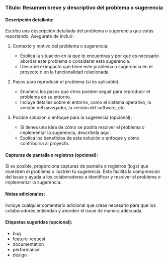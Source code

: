### Título: Resumen breve y descriptivo del problema o sugerencia

#### Descripción detallada:
Escribe una descripción detallada del problema o sugerencia que estás reportando. Asegúrate de incluir:

1. Contexto y motivo del problema o sugerencia:
   - Explica la situación en la que te encuentras y por qué es necesario abordar este problema o considerar esta sugerencia.
   - Describe el impacto que tiene este problema o sugerencia en el proyecto o en la funcionalidad relacionada.

2. Pasos para reproducir el problema (si es aplicable):
   - Enumera los pasos que otros pueden seguir para reproducir el problema en su entorno.
   - Incluye detalles sobre el entorno, como el sistema operativo, la versión del navegador, la versión del software, etc.

3. Posible solución o enfoque para la sugerencia (opcional):
   - Si tienes una idea de cómo se podría resolver el problema o implementar la sugerencia, descríbela aquí.
   - Explica los beneficios de esta solución o enfoque y cómo contribuiría al proyecto.

#### Capturas de pantalla o registros (opcional):
Si es posible, proporciona capturas de pantalla o registros (logs) que muestren el problema o ilustren tu sugerencia. Esto facilita la comprensión del issue y ayuda a los colaboradores a identificar y resolver el problema o implementar la sugerencia.

#### Notas adicionales:
Incluye cualquier comentario adicional que creas necesario para que los colaboradores entiendan y aborden el issue de manera adecuada.

#### Etiquetas sugeridas (opcional):
- bug
- feature-request
- documentation
- performance
- design

